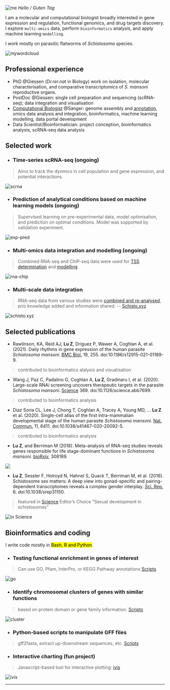 ![me](/images/zl.png) *Hello / Guten Tag*

I am a molecular and computational biologist broadly interested in gene expression and regulation, functional genomics, and drug targets discovery. I explore `multi-omics` data, perform `bioinformatics` analysis, and apply machine learning `modelling`.

I work mostly on parasitic flatworms of *Schistosoma* species.

![mywordcloud](/images/wordcloud2.png)

## Professional experience

- PhD @Giessen (*Dr.rer.nat* in Biology) work on isolation, molecular characterisation, and comparative transcriptomics of *S. mansoni* reproductive organs. 
- PostDoc @Giessen: single cell preparation and sequencing (scRNA-seq); data integration and visualisation
- [Computational Biologist](https://www.sanger.ac.uk/person/lu-zhigang/) @Sanger: genome assembly and [annotation](https://zglu.github.io/html_slides_charts/v7-annotation.html#/), omics data analysis and integration, bioinformatics, machine learning modelling, data portal development
- Data Scientist/Bioinformatician: project conception, bioinformatics analysis, scRNA-seq data analysis   

## Selected work 

- ### Time-series scRNA-seq (ongoing)

> Aims to track the dynmics in cell population and gene expression, and potential interactions.

![scrna](/images/sc1.png)

- ### Prediction of analytical conditions based on machine learning models (ongoing)

> Supervised learning on pre-experimental data, model optimisation, and prediction on optimal conditions. Model was supported by validation experiment.

![exp-pred](/images/desp.png)

- ### Multi-omics data integration and modelling (ongoing)
> Combined RNA-seq and ChIP-seq data were used for [TSS determination](https://zglu.github.io/html_slides_charts/tss_isoseq_chipseq.html) and [modelling](https://zglu.github.io/html_slides_charts/modelling-chipseq-rnaseq.html#/)

![rna-chip](/images/rna-chip.png)

- ### Multi-scale data integration
> RNA-seq data from various studies were [combined and re-analysed](https://zglu.github.io/html_slides_charts/rnaseq-expression.html#slide=1), prio knowledge added and information shared. -- [Schisto.xyz](https://schisto.xyz)

![schisto.xyz](/images/logo-v7.jpg)

## Selected publications

- Rawlinson, KA, Reid AJ, **Lu Z**, Driguez P, Wawer A, Coghlan A, et al. (2021). Daily rhythms in gene expression of the human parasite *Schistosoma mansoni*. [BMC Biol.](https://bmcbiol.biomedcentral.com/articles/10.1186/s12915-021-01189-9) 19, 255. doi:10.1186/s12915-021-01189-9.
> contributed to bioinformatics alalysis and visualisation

- Wang J, Paz C, Padalino G, Coghlan A, **Lu Z**, Gradinaru I, et al. (2020). Large-scale RNAi screening uncovers therapeutic targets in the parasite *Schistosoma mansoni*. [Science](https://www.science.org/doi/10.1126/science.abb7699) 369. doi:10.1126/science.abb7699.
> contributed to bioinformatics analysis

- Diaz Soria CL, Lee J, Chong T, Coghlan A, Tracey A, Young MD, ... **Lu Z** et al. (2020). Single-cell atlas of the first intra-mammalian developmental stage of the human parasite *Schistosoma mansoni*. [Nat. Commun.](https://www.nature.com/articles/s41467-020-20092-5) 11, 6411. doi:10.1038/s41467-020-20092-5.
>contributed to bioinformatics analysis

- **Lu Z**, and Berriman M (2018). Meta-analysis of RNA-seq studies reveals genes responsible for life stage-dominant functions in *Schistosoma mansoni*. [bioRxiv](https://www.biorxiv.org/content/10.1101/308189v1.full), 308189.

![](https://www.biorxiv.org/content/biorxiv/early/2018/04/25/308189/F2.medium.gif)

- **Lu Z**, Sessler F, Holroyd N, Hahnel S, Quack T, Berriman M, et al. (2016). Schistosome sex matters: A deep view into gonad-specific and pairing-dependent transcriptomes reveals a complex gender interplay. [Sci. Rep.](https://www.nature.com/articles/srep31150) 6. doi:10.1038/srep31150.
>featured in [Science](https://www.science.org/doi/10.1126/science.2016.353.6304.twil) Editor’s Choice “Sexual development in schistosomes”

![in Science](/images/in-science.png)

## Bioinformatics and coding

I write code mostly in <mark>Bash, R and Python</mark>.

- ### Testing functional enrichment in genes of interest
>Can use GO, Pfam, InterPro, or KEGG Pathway annotations [Scripts](https://github.com/zglu/Gene-function-enrichment)

![go](/images/go-bar.png)

- ### Identify chromosomal clusters of genes with similar functions
>based on protein domain or gene family information. [Scripts](https://github.com/zglu/FunctionalClusters_adjacentGenes) 

![cluster](/images/clusters.png)

- ### Python-based scripts to manipulate GFF files
>gff2fasta, extract up-downstream sequences, etc. [Scripts](https://github.com/zglu/Scripts_Bioinfo/tree/master/Python)

- ### Interactive charting (fun project)
>Javascript-based tool for interactive plotting: [ivis](ivis.netlify.app)

![ivis](/images/ivis.png)

---
